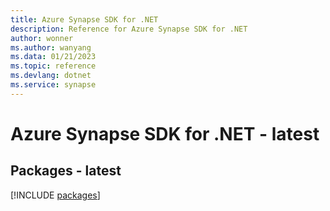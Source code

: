 ```yaml
---
title: Azure Synapse SDK for .NET
description: Reference for Azure Synapse SDK for .NET
author: wonner
ms.author: wanyang
ms.data: 01/21/2023
ms.topic: reference
ms.devlang: dotnet
ms.service: synapse
---
```

# Azure Synapse SDK for .NET - latest
## Packages - latest
[!INCLUDE [packages](synapse-index.md)]
